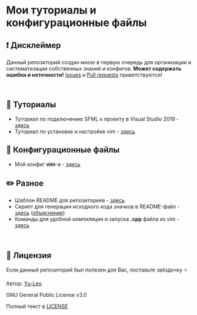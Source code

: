 # Мои туториалы и конфигурационные файлы

## :heavy_exclamation_mark: Дисклеймер
Данный репозиторий создан мною в первую очередь для организации и систематизации собственных знаний и конфигов. **Может содержать ошибки и неточности!** [Issues](https://github.com/Yu-Leo/tutorials-and-config-files/issues) и [Pull requests](https://github.com/Yu-Leo/tutorials-and-config-files/pulls) приветствуются!

<br> 

## :page_with_curl: Туториалы

* Туториал по подключению SFML к проекту в Visual Studio 2019 - [здесь](./SFML-VisualStudio2019/README.md)
* Туториал по установке и настройке vim - [здесь](./vim-config/README.md)

## :wrench: Конфигурационные файлы

* Мой конфиг **vim**-a - [здесь](./vim-config/.vimrc)

## :pencil2: Разное

* Шаблон README для репозиториев - [здесь](./readme-template/README.md)
* Скрипт для генерации исходного кода значков в README-файл - [здесь](./readme-template/badges_generator.py) ([объяснение](./readme-template/badges_generator.md))
* Команды для удобной компиляции и запуска **.cpp** файла из vim - [здесь](./vim-config/run_cpp.md)

<br> 

## :open_hands: Лицензия

Если данный репозиторий был полезен для Вас, поставьте звёздочку ⭐️

Автор: [Yu-Leo](https://github.com/Yu-Leo)

GNU General Public License v3.0

Полный текст в [LICENSE](LICENSE)
